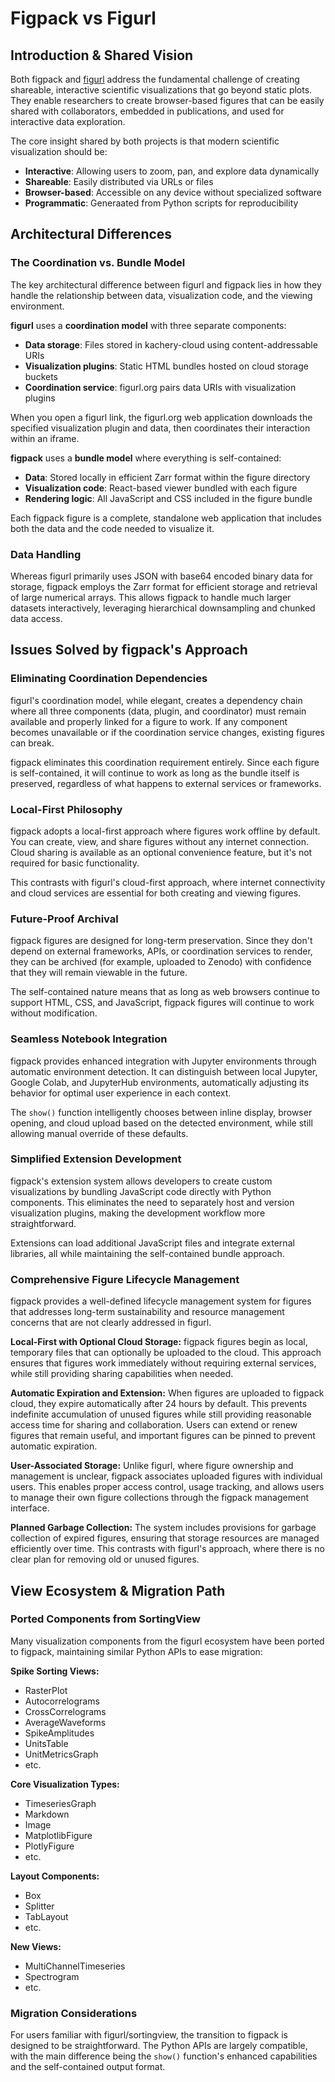 # Figpack vs Figurl

## Introduction & Shared Vision

Both figpack and [figurl](https://github.com/flatironinstitute/figurl) address the fundamental challenge of creating shareable, interactive scientific visualizations that go beyond static plots. They enable researchers to create browser-based figures that can be easily shared with collaborators, embedded in publications, and used for interactive data exploration.

The core insight shared by both projects is that modern scientific visualization should be:
- **Interactive**: Allowing users to zoom, pan, and explore data dynamically
- **Shareable**: Easily distributed via URLs or files
- **Browser-based**: Accessible on any device without specialized software
- **Programmatic**: Generaated from Python scripts for reproducibility

## Architectural Differences

### The Coordination vs. Bundle Model

The key architectural difference between figurl and figpack lies in how they handle the relationship between data, visualization code, and the viewing environment.

**figurl** uses a **coordination model** with three separate components:
- **Data storage**: Files stored in kachery-cloud using content-addressable URIs
- **Visualization plugins**: Static HTML bundles hosted on cloud storage buckets
- **Coordination service**: figurl.org pairs data URIs with visualization plugins

When you open a figurl link, the figurl.org web application downloads the specified visualization plugin and data, then coordinates their interaction within an iframe.

**figpack** uses a **bundle model** where everything is self-contained:
- **Data**: Stored locally in efficient Zarr format within the figure directory
- **Visualization code**: React-based viewer bundled with each figure
- **Rendering logic**: All JavaScript and CSS included in the figure bundle

Each figpack figure is a complete, standalone web application that includes both the data and the code needed to visualize it.

### Data Handling

Whereas figurl primarily uses JSON with base64 encoded binary data for storage, figpack employs the Zarr format for efficient storage and retrieval of large numerical arrays. This allows figpack to handle much larger datasets interactively, leveraging hierarchical downsampling and chunked data access.

## Issues Solved by figpack's Approach

### Eliminating Coordination Dependencies

figurl's coordination model, while elegant, creates a dependency chain where all three components (data, plugin, and coordinator) must remain available and properly linked for a figure to work. If any component becomes unavailable or if the coordination service changes, existing figures can break.

figpack eliminates this coordination requirement entirely. Since each figure is self-contained, it will continue to work as long as the bundle itself is preserved, regardless of what happens to external services or frameworks.

### Local-First Philosophy

figpack adopts a local-first approach where figures work offline by default. You can create, view, and share figures without any internet connection. Cloud sharing is available as an optional convenience feature, but it's not required for basic functionality.

This contrasts with figurl's cloud-first approach, where internet connectivity and cloud services are essential for both creating and viewing figures.

### Future-Proof Archival

figpack figures are designed for long-term preservation. Since they don't depend on external frameworks, APIs, or coordination services to render, they can be archived (for example, uploaded to Zenodo) with confidence that they will remain viewable in the future.

The self-contained nature means that as long as web browsers continue to support HTML, CSS, and JavaScript, figpack figures will continue to work without modification.

### Seamless Notebook Integration

figpack provides enhanced integration with Jupyter environments through automatic environment detection. It can distinguish between local Jupyter, Google Colab, and JupyterHub environments, automatically adjusting its behavior for optimal user experience in each context.

The `show()` function intelligently chooses between inline display, browser opening, and cloud upload based on the detected environment, while still allowing manual override of these defaults.

### Simplified Extension Development

figpack's extension system allows developers to create custom visualizations by bundling JavaScript code directly with Python components. This eliminates the need to separately host and version visualization plugins, making the development workflow more straightforward.

Extensions can load additional JavaScript files and integrate external libraries, all while maintaining the self-contained bundle approach.

### Comprehensive Figure Lifecycle Management

figpack provides a well-defined lifecycle management system for figures that addresses long-term sustainability and resource management concerns that are not clearly addressed in figurl.

**Local-First with Optional Cloud Storage:**
figpack figures begin as local, temporary files that can optionally be uploaded to the cloud. This approach ensures that figures work immediately without requiring external services, while still providing sharing capabilities when needed.

**Automatic Expiration and Extension:**
When figures are uploaded to figpack cloud, they expire automatically after 24 hours by default. This prevents indefinite accumulation of unused figures while still providing reasonable access time for sharing and collaboration. Users can extend or renew figures that remain useful, and important figures can be pinned to prevent automatic expiration.

**User-Associated Storage:**
Unlike figurl, where figure ownership and management is unclear, figpack associates uploaded figures with individual users. This enables proper access control, usage tracking, and allows users to manage their own figure collections through the figpack management interface.

**Planned Garbage Collection:**
The system includes provisions for garbage collection of expired figures, ensuring that storage resources are managed efficiently over time. This contrasts with figurl's approach, where there is no clear plan for removing old or unused figures.

## View Ecosystem & Migration Path

### Ported Components from SortingView

Many visualization components from the figurl ecosystem have been ported to figpack, maintaining similar Python APIs to ease migration:

**Spike Sorting Views:**
- RasterPlot
- Autocorrelograms
- CrossCorrelograms
- AverageWaveforms
- SpikeAmplitudes
- UnitsTable
- UnitMetricsGraph
- etc.

**Core Visualization Types:**
- TimeseriesGraph
- Markdown
- Image
- MatplotlibFigure
- PlotlyFigure
- etc.

**Layout Components:**
- Box
- Splitter
- TabLayout
- etc.

**New Views:**
- MultiChannelTimeseries
- Spectrogram
- etc.

### Migration Considerations

For users familiar with figurl/sortingview, the transition to figpack is designed to be straightforward. The Python APIs are largely compatible, with the main difference being the `show()` function's enhanced capabilities and the self-contained output format.
